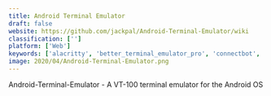 ```yaml
---
title: Android Terminal Emulator
draft: false 
website: https://github.com/jackpal/Android-Terminal-Emulator/wiki
classification: ['']
platform: ['Web']
keywords: ['alacritty', 'better_terminal_emulator_pro', 'connectbot', 'cool_retro_term', 'cygwin', 'hyper', 'msys2', 'midpssh', 'pantheon_terminal', 'terminator', 'termux', 'xfce-terminal', 'yakuake', 'terminal', 'tilda', 'xcute']
image: 2020/04/Android-Terminal-Emulator.png
---
```

Android-Terminal-Emulator - A VT-100 terminal emulator for the Android OS
